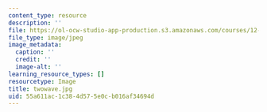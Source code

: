 ```yaml
---
content_type: resource
description: ''
file: https://ol-ocw-studio-app-production.s3.amazonaws.com/courses/12-802-wave-motions-in-the-ocean-and-atmosphere-spring-2004/55a611ac1c384d575e0cb016af34694d_twowave.jpg
file_type: image/jpeg
image_metadata:
  caption: ''
  credit: ''
  image-alt: ''
learning_resource_types: []
resourcetype: Image
title: twowave.jpg
uid: 55a611ac-1c38-4d57-5e0c-b016af34694d
---
```


